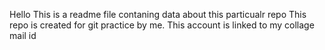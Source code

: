Hello
This is a readme file contaning data about this particualr repo
This repo is created for git practice by me. This account is linked to my collage mail id
